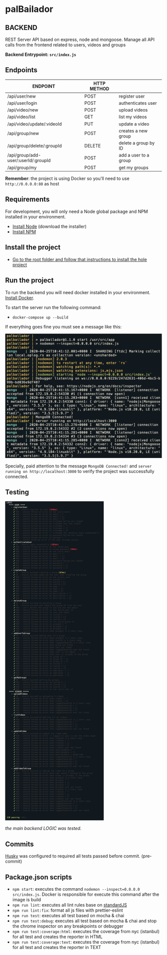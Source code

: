 # palBailador

## BACKEND

REST Server API based on express, node and mongoose.
Manage all API calls from the frontend related to users, videos and groups

**Backend Entrypoint: `src/index.js`**

## Endpoints

| ENDPOINT                             | HTTP METHOD |                       |
| ------------------------------------ | ----------- | --------------------- |
| /api/user/new                        | POST        | register user         |
| /api/user/login                      | POST        | authenticates user    |
| /api/video/new                       | POST        | upload videos         |
| /api/video/list                      | GET         | list my videos        |
| /api/video/update/:videoId           | PUT         | update a video        |
| /api/group/new                       | POST        | creates a new group   |
| /api/group/delete/:groupId           | DELETE      | delete a group by ID  |
| /api/group/add-user/:userId/:groupId | POST        | add a user to a group |
| /api/group/my                        | POST        | get my groups         |

**Remember**: the project is using Docker so you'll need to use `http://0.0.0.0:80` as host

## Requirements

For development, you will only need a Node global package and NPM installed in your environment.

- [Install Node](https://nodejs.org/) (download the installer)
- [Install NPM](https://www.npmjs.com/get-npm)

## Install the project

- [Go to the root folder and follow that instructions to install the hole project](#)

## Run the project

To run the backend you will need docker installed in your environment. [Install Docker](https://docs.docker.com/get-docker/).

To start the server run the following command:

- `docker-compose up --build`

If everything goes fine you must see a message like this:

![](./doc/success-message-docker-backend.png)

Specially, paid attention to the message `MongoDB Connected!` and `server running on http://localhost:3000` to verify the project was successfully connected.

## Testing

![](./doc/backend-test.jpg)

<em>the main backend LOGIC was tested.</em>

## Commits

[Husky](https://github.com/typicode/husky) was configured to required all tests passed before commit. (pre-commit)

## Package.json scripts

- `npm start`: executes the command `nodemon --inspect=0.0.0.0 src/index.js`. Docker is responsible for execute this command after the image is build
- `npm run lint`: executes all lint rules base on [standardJS](https://standardjs.com/)
- `npm run lint:fix`: format all js files with prettier-eslint
- `npm run test`: executes all test based on mocha & chai
- `npm run test:debug`: executes all test based on mocha & chai and stop the chrome inspector on any breakpoints or debugger
- `npm run test:coverage:html`: executes the coverage from nyc (istanbul) for all test and creates the reporter in HTML
- `npm run test:coverage:text`: executes the coverage from nyc (istanbul) for all test and creates the reporter in TEXT
